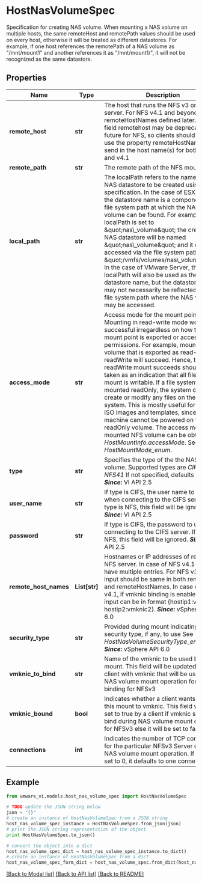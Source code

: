 # HostNasVolumeSpec

Specification for creating NAS volume.  When mounting a NAS volume on multiple hosts, the same remoteHost and remotePath values should be used on every host, otherwise it will be treated as different datastores. For example, if one host references the remotePath of a NAS volume as \"/mnt/mount1\" and another references it as \"/mnt/mount1/\", it will not be recognized as the same datastore. 

## Properties
Name | Type | Description | Notes
------------ | ------------- | ------------- | -------------
**remote_host** | **str** | The host that runs the NFS v3 or CIFS server.  For NFS v4.1 and beyond use remoteHostNames defined later. The field remotehost may be deprecated in future for NFS, so clients should plan to use the property remoteHostNames to send in the host name(s) for both NFS v3 and v4.1  | 
**remote_path** | **str** | The remote path of the NFS mount point.  | 
**local_path** | **str** | The localPath refers to the name of the NAS datastore to be created using this specification.  In the case of ESX Server, the datastore name is a component in the file system path at which the NAS volume can be found. For example, if localPath is set to \&quot;nas\\_volume\&quot; the created NAS datastore will be named \&quot;nas\\_volume\&quot; and it can be accessed via the file system path \&quot;/vmfs/volumes/nas\\_volume\&quot;.  In the case of VMware Server, the localPath will also be used as the datastore name, but the datastore name may not necessarily be reflected in the file system path where the NAS volume may be accessed.  | 
**access_mode** | **str** | Access mode for the mount point.  Mounting in read-write mode would be successful irregardless on how the mount point is exported or access permissions. For example, mounting a volume that is exported as read-only as readWrite will succeed. Hence, that a readWrite mount succeeds should not be taken as an indication that all files on a mount is writable.  If a file system is mounted readOnly, the system cannot create or modify any files on the file system. This is mostly useful for storing ISO images and templates, since a virtual machine cannot be powered on from a readOnly volume.  The access mode of a mounted NFS volume can be obtained at *HostMountInfo.accessMode*.  See also *HostMountMode_enum*.  | 
**type** | **str** | Specifies the type of the the NAS volume.  Supported types are *CIFS*, *NFS*, *NFS41* If not specified, defaults to *NFS*  ***Since:*** VI API 2.5  | [optional] 
**user_name** | **str** | If type is CIFS, the user name to use when connecting to the CIFS server.  If type is NFS, this field will be ignored.  ***Since:*** VI API 2.5  | [optional] 
**password** | **str** | If type is CIFS, the password to use when connecting to the CIFS server.  If type is NFS, this field will be ignored.  ***Since:*** VI API 2.5  | [optional] 
**remote_host_names** | **List[str]** | Hostnames or IP addresses of remote NFS server.  In case of NFS v4.1 this may have multiple entries. For NFS v3 the input should be same in both remoteHost and remoteHostNames. In case of NFS v4.1, if vmknic binding is enabled, then input can be in format {hostip1:vmknic1, hostip2:vmknic2}.  ***Since:*** vSphere API 6.0  | [optional] 
**security_type** | **str** | Provided during mount indicating what security type, if any, to use See *HostNasVolumeSecurityType_enum*  ***Since:*** vSphere API 6.0  | [optional] 
**vmknic_to_bind** | **str** | Name of the vmknic to be used by this mount.  This field will be updated by a client with vmknic that will be used for NAS volume mount operation for vmknic binding for NFSv3  | [optional] 
**vmknic_bound** | **bool** | Indicates whether a client wants to bind this mount to vmknic.  This field will be set to true by a client if vmknic should bind during NAS volume mount operation for NFSv3 else it will be set to false  | [optional] 
**connections** | **int** | Indicates the number of TCP connections for the particular NFSv3 Server during NAS volume mount operation.  If unset or set to 0, it defaults to one connection  | [optional] 

## Example

```python
from vmware_vi.models.host_nas_volume_spec import HostNasVolumeSpec

# TODO update the JSON string below
json = "{}"
# create an instance of HostNasVolumeSpec from a JSON string
host_nas_volume_spec_instance = HostNasVolumeSpec.from_json(json)
# print the JSON string representation of the object
print HostNasVolumeSpec.to_json()

# convert the object into a dict
host_nas_volume_spec_dict = host_nas_volume_spec_instance.to_dict()
# create an instance of HostNasVolumeSpec from a dict
host_nas_volume_spec_form_dict = host_nas_volume_spec.from_dict(host_nas_volume_spec_dict)
```
[[Back to Model list]](../README.md#documentation-for-models) [[Back to API list]](../README.md#documentation-for-api-endpoints) [[Back to README]](../README.md)


